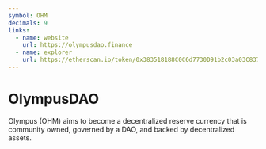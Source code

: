 ```yaml
---
symbol: OHM
decimals: 9
links:
  - name: website
    url: https://olympusdao.finance
  - name: explorer
    url: https://etherscan.io/token/0x383518188C0C6d7730D91b2c03a03C837814a899
---
```


# OlympusDAO

Olympus (OHM) aims to become a decentralized reserve currency that is community owned, governed by a DAO, and backed by decentralized assets.
